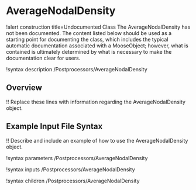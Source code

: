 # AverageNodalDensity

!alert construction title=Undocumented Class
The AverageNodalDensity has not been documented. The content listed below should be used as a starting point for
documenting the class, which includes the typical automatic documentation associated with a
MooseObject; however, what is contained is ultimately determined by what is necessary to make the
documentation clear for users.

!syntax description /Postprocessors/AverageNodalDensity

## Overview

!! Replace these lines with information regarding the AverageNodalDensity object.

## Example Input File Syntax

!! Describe and include an example of how to use the AverageNodalDensity object.

!syntax parameters /Postprocessors/AverageNodalDensity

!syntax inputs /Postprocessors/AverageNodalDensity

!syntax children /Postprocessors/AverageNodalDensity

